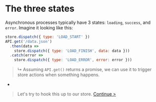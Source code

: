 # The three states

Asynchronous processes typically have 3 states: `loading`, `success`, and `error`. Imagine it looking like this:

```js
store.dispatch({ type: 'LOAD_START' })
API.get('/data.json')
  .then(data =>
    store.dispatch({ type: 'LOAD_FINISH', data: data }))
  .catch(error =>
    store.dispatch({ type: 'LOAD_ERROR', error: error }))
```

> ↳ Assuming `API.get()` returns a promise, we can use it to trigger store actions when something happens.

-

> Let's try to hook this up to our store. [Continue >](first-try.md)
